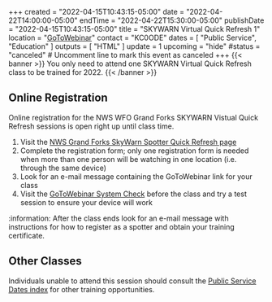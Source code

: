 +++
created = "2022-04-15T10:43:15-05:00"
date = "2022-04-22T14:00:00-05:00"
endTime = "2022-04-22T15:30:00-05:00"
publishDate = "2022-04-15T10:43:15-05:00"
title = "SKYWARN Virtual Quick Refresh 1"
location = "[GoToWebinar](https://register.gotowebinar.com/rt/4527540815633443084?source=webdirect)"
contact = "KC0ODE"
dates = [ "Public Service", "Education" ]
outputs = [ "HTML" ]
update = 1
upcoming = "hide"
#status = "canceled"	# Uncomment line to mark this event as canceled	
+++
{{< banner >}}
You only need to attend one SKYWARN Virtual Quick Refresh class to be trained
for 2022.
{{< /banner >}}

## Online Registration

Online registration for the NWS WFO Grand Forks SKYWARN Vistual Quick Refresh
sessions is open right up until class time. 

1. Visit the
[NWS Grand Forks SkyWarn Spotter Quick Refresh page](https://register.gotowebinar.com/rt/4527540815633443084?source=webdirect)
1. Complete the registration form; only one registration form is needed when
 more than one person will be watching in one location (i.e. through the same
device)
1. Look for an e-mail message containing the GoToWebinar link for your class
1. Visit the
[GoToWebinar System Check](https://support.goto.com/webinar/system-check-attendee)
before the class and try a test session to ensure your device will work

:information: After the class ends look for an e-mail message with
instructions for how to register as a spotter and obtain your training
certificate.

## Other Classes

Individuals unable to attend this session should consult the
[Public Service Dates index](/dates/public-service) for other training
opportunities.

